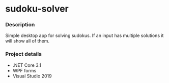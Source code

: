 # sudoku-solver

### Description
Simple desktop app for solving sudokus. If an input has multiple solutions it will show all of them.

### Project details
* .NET Core 3.1
* WPF forms
* Visual Studio 2019


